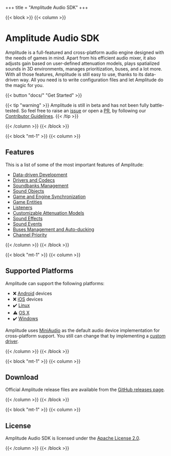 +++
title = "Amplitude Audio SDK"
+++

{{< block >}}
{{< column >}}

# Amplitude Audio SDK

Amplitude is a full-featured and cross-platform audio engine designed with the needs of games in mind. Apart from his efficient audio mixer, it also adjusts gain based on user-defined attenuation models, plays spatialized sounds in 3D environments, manages prioritization, buses, and a lot more. With all those features, Amplitude is still easy to use, thanks to its data-driven way. All you need is to write configuration files and let Amplitude do the magic for you.

{{< button "docs/" "Get Started" >}}

{{< tip "warning" >}}
Amplitude is still in beta and has not been fully battle-tested. So feel free to raise an [issue](https://github.com/SparkyStudios/AmplitudeAudioSDK/issues/new/choose "Open a Github Issue") or open a [PR](https://github.com/SparkyStudios/AmplitudeAudioSDK/pulls), by following our [Contributor Guidelines](https://github.com/SparkyStudios/AmplitudeAudioSDK/blob/main/CODE_OF_CONDUCT.md).
{{< /tip >}}

{{< /column >}}
{{< /block >}}

{{< block "mt-1" >}}
{{< column >}}

## Features

This is a list of some of the most important features of Amplitude:
- [Data-driven Development](features#data-driven-development)
- [Drivers and Codecs](features#drivers-and-codecs)
- [Soundbanks Management](features#soundbanks-management)
- [Sound Objects](features#sound-objects)
- [Game and Engine Synchronization](features#game-and-engine-synchronization)
- [Game Entities](features#game-entities)
- [Listeners](features#listeners)
- [Customizable Attenuation Models](features#customizable-attenuation-models)
- [Sound Effects](features#sound-effects)
- [Sound Events](features#sound-events)
- [Buses Management and Auto-ducking](features#buses-management-and-auto-ducking)
- [Channel Priority](features#channel-priority)

{{< /column >}}
{{< /block >}}

{{< block "mt-1" >}}
{{< column >}}

## Supported Platforms

Amplitude can support the following platforms:
- ❌ [Android](https://www.android.com/) devices
- ❌ [iOS](https://www.apple.com/ios) devices
- ✔️ [Linux](https://www.kernel.org/)
- ⚠️ [OS X](https://www.apple.com/osx/)
- ✔️ [Windows](https://www.microsoft.com/windows/)

Amplitude uses [MiniAudio](http://miniaud.io/) as the default audio device implementation for cross-platform support. You still can change that by implementing a [custom driver](docs/advanced/custom-driver).

{{< /column >}}
{{< /block >}}

{{< block "mt-1" >}}
{{< column >}}

## Download

Official Amplitude release files are available from the [GitHub releases page](https://github.com/SparkyStudios/AmplitudeAudioSDK/releases).

{{< /column >}}
{{< /block >}}

{{< block "mt-1" >}}
{{< column >}}

## License

Amplitude Audio SDK is licensed under the [Apache License 2.0](https://github.com/SparkyStudios/AmplitudeAudioSDK/blob/main/LICENSE).

{{< /column >}}
{{< /block >}}
